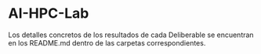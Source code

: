 # AI-HPC-Lab

Los detalles concretos de los resultados de cada Deliberable se encuentran en los README.md dentro de las carpetas correspondientes.